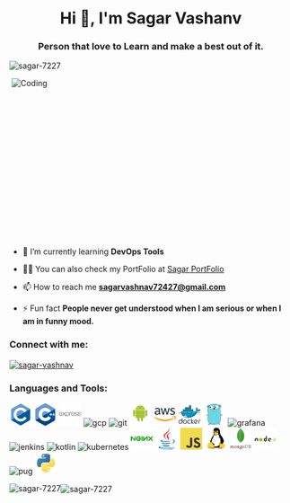 <h1 align="center">Hi 👋, I'm Sagar Vashanv</h1>
<h3 align="center">Person that love to Learn and make a best out of it.</h3>

<p align="left"> <img src="https://komarev.com/ghpvc/?username=sagar-7227&label=Profile%20views&color=0e75b6&style=flat" alt="sagar-7227" /> </p>
<img align="right" alt="Coding" width="500" height="300" src="https://firebasestorage.googleapis.com/v0/b/fir-e1cc4.appspot.com/o/laptop-1839876.jpg?alt=media&token=a7a69eaa-07a4-4c76-bcaa-f8de72a62970">

- 🌱 I’m currently learning **DevOps Tools**

- 👨‍💻 You can also check my PortFolio at [Sagar PortFolio](https://sagar-7227.github.io/PortFolio/)

- 📫 How to reach me **sagarvashnav72427@gmail.com**

- ⚡ Fun fact **People never get understood when I am serious or when I am in funny mood.**

<h3 align="left">Connect with me:</h3>
<p align="left">
<a href="https://linkedin.com/in/sagar-vashnav" target="blank"><img align="center" src="https://raw.githubusercontent.com/rahuldkjain/github-profile-readme-generator/master/src/images/icons/Social/linked-in-alt.svg" alt="sagar-vashnav" height="30" width="40" /></a>
</p>

<h3 align="left">Languages and Tools:</h3>
<p align="left">
<img src="https://raw.githubusercontent.com/devicons/devicon/master/icons/c/c-original.svg" alt="c" width="40" height="40"/>
<img src="https://raw.githubusercontent.com/devicons/devicon/master/icons/cplusplus/cplusplus-original.svg" alt="cplusplus" width="40" height="40"/>
<img src="https://raw.githubusercontent.com/devicons/devicon/master/icons/express/express-original-wordmark.svg" alt="express" width="40" height="40"/>
<img src="https://www.vectorlogo.zone/logos/google_cloud/google_cloud-icon.svg" alt="gcp" width="40" height="40"/>
<img src="https://www.vectorlogo.zone/logos/git-scm/git-scm-icon.svg" alt="git" width="40" height="40"/>
<img src="https://raw.githubusercontent.com/devicons/devicon/master/icons/android/android-original-wordmark.svg" alt="android" width="40" height="40"/>
<img src="https://raw.githubusercontent.com/devicons/devicon/master/icons/amazonwebservices/amazonwebservices-original-wordmark.svg" alt="aws" width="40" height="40"/> 
<img src="https://raw.githubusercontent.com/devicons/devicon/master/icons/docker/docker-original-wordmark.svg" alt="docker" width="40" height="40"/> </a>
<img src="https://raw.githubusercontent.com/devicons/devicon/master/icons/go/go-original.svg" alt="go" width="40" height="40"/>
<img src="https://www.vectorlogo.zone/logos/grafana/grafana-icon.svg" alt="grafana" width="40" height="40"/>
<img src="https://www.vectorlogo.zone/logos/jenkins/jenkins-icon.svg" alt="jenkins" width="40" height="40"/> 
<img src="https://www.vectorlogo.zone/logos/kotlinlang/kotlinlang-icon.svg" alt="kotlin" width="40" height="40"/>
<img src="https://www.vectorlogo.zone/logos/kubernetes/kubernetes-icon.svg" alt="kubernetes" width="40" height="40"/>
<img src="https://raw.githubusercontent.com/devicons/devicon/master/icons/nginx/nginx-original.svg" alt="nginx" width="40" height="40"/>
<img src="https://raw.githubusercontent.com/devicons/devicon/master/icons/java/java-original.svg" alt="java" width="40" height="40"/>
<img src="https://raw.githubusercontent.com/devicons/devicon/master/icons/javascript/javascript-original.svg" alt="javascript" width="40" height="40"/>
<img src="https://raw.githubusercontent.com/devicons/devicon/master/icons/linux/linux-original.svg" alt="linux" width="40" height="40"/>
<img src="https://raw.githubusercontent.com/devicons/devicon/master/icons/mongodb/mongodb-original-wordmark.svg" alt="mongodb" width="40" height="40"/>
<img src="https://raw.githubusercontent.com/devicons/devicon/master/icons/nodejs/nodejs-original-wordmark.svg" alt="nodejs" width="40" height="40"/>
<img src="https://cdn.worldvectorlogo.com/logos/pug.svg" alt="pug" width="40" height="40"/>
<img src="https://raw.githubusercontent.com/devicons/devicon/master/icons/python/python-original.svg" alt="python" width="40" height="40"/>

</p>

<p><img align="left" src="https://github-readme-stats.vercel.app/api/top-langs?username=sagar-7227&show_icons=true&locale=en&layout=compact" alt="sagar-7227" /></p>

<p><img align="center" src="https://github-readme-streak-stats.herokuapp.com/?user=sagar-7227&" alt="sagar-7227" /></p>
